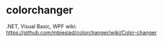 # colorchanger
.NET, Visual Basic, WPF 
wiki: https://github.com/mbiesiad/colorchanger/wiki/Color-changer
